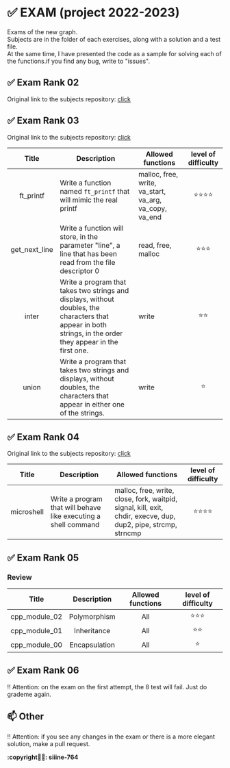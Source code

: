 # :white_check_mark: EXAM (project 2022-2023)

Exams of the new graph.  
Subjects are in the folder of each exercises, along with a solution and a test file.  
At the same time, I have presented the code as a sample for solving each of the functions.if you find any bug, write to "issues".  
## :white_check_mark: Exam Rank 02
Original link to the subjects repository: [click](https://github.com/siiine-764/Exam-Rank/tree/main/EXAM_RANK_2)  

## :white_check_mark: Exam Rank 03  
Original link to the subjects repository: [click](https://github.com/siiine-764/Exam-Rank/tree/main/EXAM_RANK_3)  
  
  
| Title | Description | Allowed functions | level of difficulty |
|:-----:|-------------|-------------------|:-------------------:|
| ft_printf | Write a function named `ft_printf` that will mimic the real printf | malloc, free, write, va_start, va_arg, va_copy, va_end |:star::star::star::star:|
| get_next_line |Write a function will store, in the parameter "line", a line that has been read from the file descriptor 0|read, free, malloc|:star::star::star:|
| inter |Write a program that takes two strings and displays, without doubles, the characters that appear in both strings, in the order they appear in the first one.|write|:star::star:|
| union |Write a program that takes two strings and displays, without doubles, the characters that appear in either one of the strings.|write|:star:|

## :white_check_mark: Exam Rank 04  
Original link to the subjects repository: [click](https://github.com/siiine-764/Exam-Rank/tree/main/EXAM_RANK_4)  
  
  
| Title | Description | Allowed functions | level of difficulty |
|:-----:|-------------|-------------------|:-------------------:|
| microshell |Write a program that will behave like executing a shell command|malloc, free, write, close, fork, waitpid, signal, kill, exit, chdir, execve, dup, dup2, pipe, strcmp, strncmp|:star::star::star::star:|


## :white_check_mark: Exam Rank 05
### Review
| Title | Description | Allowed functions | level of difficulty |
|:-----:|:-----------:|:-----------------:|:-------------------:|
| cpp_module_02 | Polymorphism | All |:star::star::star:|
| cpp_module_01 | Inheritance | All |:star::star:|
| cpp_module_00 | Encapsulation | All |:star:|


## :white_check_mark: Exam Rank 06
:bangbang: Attention: on the exam on the first attempt, the 8 test will fail. Just do grademe again.  

## 📫 Other
:bangbang: Attention: if you see any changes in the exam or there is a more elegant solution, make a pull request.

**:copyright👨‍🎤: siiine-764**  

